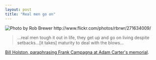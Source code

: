```yaml
---
layout: post
title: "Real men go on"
---
```


<img src="http://farm1.static.flickr.com/82/271634009_6a2d67a360.jpg" title="Photo by Rob Brewer http://www.flickr.com/photos/rbrwr/271634009/">

> ...real men tough it out in life, they get up and go on living despite setbacks...\[it takes\] maturity to deal with the blows...

[Bill Holston, paraphrasing Frank Campagna at Adam Carter's memorial](http://blogs.dallasobserver.com/dc9/2011/03/bill_holstons_take_on_last_nig.php).
